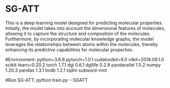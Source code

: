 # SG-ATT
This is a deep learning model designed for predicting molecular properties. Initially, the model takes into account the dimensional features of molecules, allowing it to capture the structure and composition of the molecules. Furthermore, by incorporating molecular knowledge graphs, the model leverages the relationships between atoms within the molecules, thereby enhancing its predictive capabilities for molecular properties.

#Environment:
python=3.6.8
pytorch=1.0.1 cudatoolkit=9.0
rdkit=2018.09.1.0
scikit-learn=0.20.2
torch          1.7.1
dgl            0.6.1
dgllife        0.2.8
pandarallel    1.5.2
numpy          1.20.3
pandas         1.3.1
lmdb           1.2.1
tqdm
subword-nmt

#Run SG-ATT:
python train.py --SGATT
